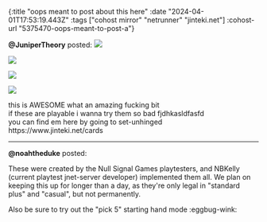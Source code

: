{:title "oops meant to post about this here"
 :date "2024-04-01T17:53:19.443Z"
 :tags ["cohost mirror" "netrunner" "jinteki.net"]
 :cohost-url "5375470-oops-meant-to-post-a"}


**@JuniperTheory** posted:
![](/img/cohost-mirror/5375470-oops-meant-to-post-a/alarm.png)

![](/img/cohost-mirror/5375470-oops-meant-to-post-a/alarm2.png)

![](/img/cohost-mirror/5375470-oops-meant-to-post-a/alarm4.png)

![](/img/cohost-mirror/5375470-oops-meant-to-post-a/alarm3.png)

<div style="white-space: pre-line;">this is AWESOME what an amazing fucking bit</div>

<div style="white-space: pre-line;">if these are playable i wanna try them so bad fjdhkasldfasfd</div>

<div style="white-space: pre-line;">you can find em here by going to set-unhinged https://www.jinteki.net/cards</div>
<hr>


**@noahtheduke** posted:

These were created by the Null Signal Games playtesters, and NBKelly (current playtest jnet-server developer) implemented them all. We plan on keeping this up for longer than a day, as they're only legal in "standard plus" and "casual", but not permanently.

Also be sure to try out the "pick 5" starting hand mode :eggbug-wink:

